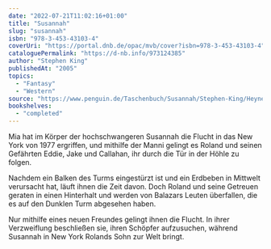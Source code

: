 ```yaml
---
date: "2022-07-21T11:02:16+01:00"
title: "Susannah"
slug: "susannah"
isbn: "978-3-453-43103-4"
coverUri: "https://portal.dnb.de/opac/mvb/cover?isbn=978-3-453-43103-4"
cataloguePermalink: "https://d-nb.info/973124385"
author: "Stephen King"
publishedAt: "2005"
topics:
  - "Fantasy"
  - "Western"
source: "https://www.penguin.de/Taschenbuch/Susannah/Stephen-King/Heyne/e174209.rhd"
bookshelves:
  - "completed"
---
```

Mia hat im Körper der hochschwangeren Susannah die Flucht in das New York von 
1977 ergriffen, und mithilfe der Manni gelingt es Roland und seinen Gefährten 
Eddie, Jake und Callahan, ihr durch die Tür in der Höhle zu folgen.

Nachdem ein Balken des Turms eingestürzt ist und ein Erdbeben in Mittwelt 
verursacht hat, läuft ihnen die Zeit davon. Doch Roland und seine Getreuen 
geraten in einen Hinterhalt und werden von Balazars Leuten überfallen, die es
auf den Dunklen Turm abgesehen haben.

Nur mithilfe eines neuen Freundes gelingt ihnen die Flucht. In ihrer 
Verzweiflung beschließen sie, ihren Schöpfer aufzusuchen, während Susannah in 
New York Rolands Sohn zur Welt bringt.